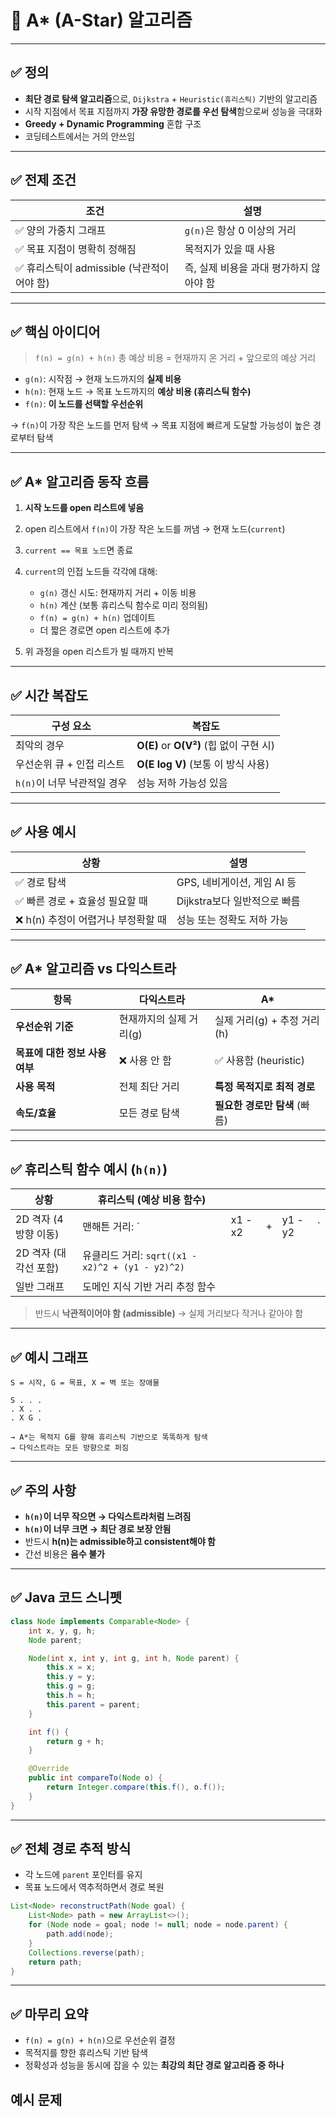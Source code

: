 # 📘 A\* (A-Star) 알고리즘

---

## ✅ 정의

* **최단 경로 탐색 알고리즘**으로, `Dijkstra` + `Heuristic(휴리스틱)` 기반의 알고리즘
* 시작 지점에서 목표 지점까지 **가장 유망한 경로를 우선 탐색**함으로써 성능을 극대화
* **Greedy + Dynamic Programming** 혼합 구조
* 코딩테스트에서는 거의 안쓰임

---

## ✅ 전제 조건

| 조건                            | 설명                      |
| ----------------------------- | ----------------------- |
| ✅ 양의 가중치 그래프                  | `g(n)`은 항상 0 이상의 거리     |
| ✅ 목표 지점이 명확히 정해짐              | 목적지가 있을 때 사용            |
| ✅ 휴리스틱이 admissible (낙관적이어야 함) | 즉, 실제 비용을 과대 평가하지 않아야 함 |

---

## ✅ 핵심 아이디어

> `f(n) = g(n) + h(n)`
> 총 예상 비용 = 현재까지 온 거리 + 앞으로의 예상 거리

* `g(n)`: 시작점 → 현재 노드까지의 **실제 비용**
* `h(n)`: 현재 노드 → 목표 노드까지의 **예상 비용 (휴리스틱 함수)**
* `f(n)`: **이 노드를 선택할 우선순위**

→ `f(n)`이 가장 작은 노드를 먼저 탐색
→ 목표 지점에 빠르게 도달할 가능성이 높은 경로부터 탐색

---

## ✅ A\* 알고리즘 동작 흐름

1. **시작 노드를 open 리스트에 넣음**
2. open 리스트에서 `f(n)`이 가장 작은 노드를 꺼냄 → 현재 노드(`current`)
3. `current == 목표 노드`면 종료
4. `current`의 인접 노드들 각각에 대해:

    * `g(n)` 갱신 시도: 현재까지 거리 + 이동 비용
    * `h(n)` 계산 (보통 휴리스틱 함수로 미리 정의됨)
    * `f(n) = g(n) + h(n)` 업데이트
    * 더 짧은 경로면 open 리스트에 추가
5. 위 과정을 open 리스트가 빌 때까지 반복

---

## ✅ 시간 복잡도

| 구성 요소              | 복잡도                               |
| ------------------ | --------------------------------- |
| 최악의 경우             | **O(E)** or **O(V²)** (힙 없이 구현 시) |
| 우선순위 큐 + 인접 리스트    | **O(E log V)** (보통 이 방식 사용)       |
| `h(n)`이 너무 낙관적일 경우 | 성능 저하 가능성 있음                      |

---

## ✅ 사용 예시

| 상황                     | 설명                  |
| ---------------------- | ------------------- |
| ✅ 경로 탐색                | GPS, 네비게이션, 게임 AI 등 |
| ✅ 빠른 경로 + 효율성 필요할 때    | Dijkstra보다 일반적으로 빠름 |
| ❌ h(n) 추정이 어렵거나 부정확할 때 | 성능 또는 정확도 저하 가능     |

---

## ✅ A\* 알고리즘 vs 다익스트라

| 항목                  | 다익스트라          | A\*                 |
| ------------------- | -------------- | ------------------- |
| **우선순위 기준**         | 현재까지의 실제 거리(g) | 실제 거리(g) + 추정 거리(h) |
| **목표에 대한 정보 사용 여부** | ❌ 사용 안 함       | ✅ 사용함 (heuristic)   |
| **사용 목적**           | 전체 최단 거리       | **특정 목적지로 최적 경로**   |
| **속도/효율**           | 모든 경로 탐색       | **필요한 경로만 탐색** (빠름) |

---

## ✅ 휴리스틱 함수 예시 (`h(n)`)

| 상황             | 휴리스틱 (예상 비용 함수)                            |         |   |         |    |
| -------------- | ------------------------------------------ | ------- | - | ------- | -- |
| 2D 격자 (4방향 이동) | 맨해튼 거리: \`                                 | x1 - x2 | + | y1 - y2 | \` |
| 2D 격자 (대각선 포함) | 유클리드 거리: `sqrt((x1 - x2)^2 + (y1 - y2)^2)` |         |   |         |    |
| 일반 그래프         | 도메인 지식 기반 거리 추정 함수                         |         |   |         |    |

> 반드시 **낙관적이어야 함 (admissible)**
> → 실제 거리보다 작거나 같아야 함

---

## ✅ 예시 그래프

```
S = 시작, G = 목표, X = 벽 또는 장애물

S . . .
. X . .
. X G .

→ A*는 목적지 G를 향해 휴리스틱 기반으로 똑똑하게 탐색
→ 다익스트라는 모든 방향으로 퍼짐
```

---

## ✅ 주의 사항

* **`h(n)`이 너무 작으면 → 다익스트라처럼 느려짐**
* **`h(n)`이 너무 크면 → 최단 경로 보장 안됨**
* 반드시 **h(n)는 admissible하고 consistent해야 함**
* 간선 비용은 **음수 불가**

---

## ✅ Java 코드 스니펫

```java
class Node implements Comparable<Node> {
    int x, y, g, h;
    Node parent;

    Node(int x, int y, int g, int h, Node parent) {
        this.x = x;
        this.y = y;
        this.g = g;
        this.h = h;
        this.parent = parent;
    }

    int f() {
        return g + h;
    }

    @Override
    public int compareTo(Node o) {
        return Integer.compare(this.f(), o.f());
    }
}
```

---

## ✅ 전체 경로 추적 방식

* 각 노드에 `parent` 포인터를 유지
* 목표 노드에서 역추적하면서 경로 복원

```java
List<Node> reconstructPath(Node goal) {
    List<Node> path = new ArrayList<>();
    for (Node node = goal; node != null; node = node.parent) {
        path.add(node);
    }
    Collections.reverse(path);
    return path;
}
```

---

## ✅ 마무리 요약

* `f(n) = g(n) + h(n)`으로 우선순위 결정
* 목적지를 향한 휴리스틱 기반 탐색
* 정확성과 성능을 동시에 잡을 수 있는 **최강의 최단 경로 알고리즘 중 하나**

## 예시 문제
